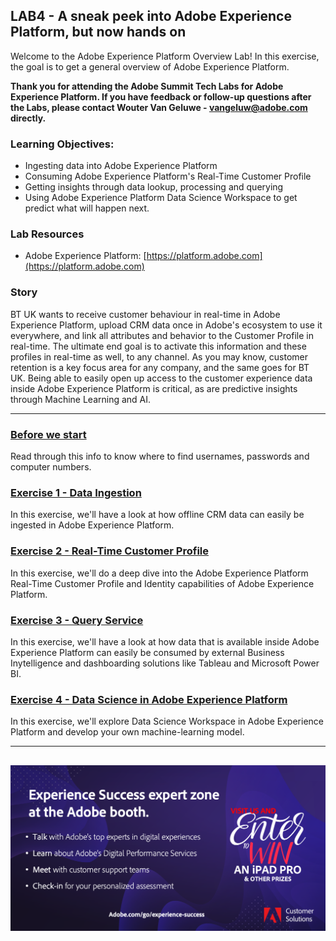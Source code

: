 ## LAB4 - A sneak peek into Adobe Experience Platform, but now hands on

Welcome to the Adobe Experience Platform Overview Lab! In this exercise, the goal is to get a general overview of Adobe Experience Platform. 

**Thank you for attending the Adobe Summit Tech Labs for Adobe Experience Platform. If you have feedback or follow-up questions after the Labs, please contact Wouter Van Geluwe - vangeluw@adobe.com directly.**

### Learning Objectives:

* Ingesting data into Adobe Experience Platform
* Consuming Adobe Experience Platform's Real-Time Customer Profile
* Getting insights through data lookup, processing and querying
* Using Adobe Experience Platform Data Science Workspace to get predict what will happen next.

### Lab Resources

- Adobe Experience Platform: [https://platform.adobe.com](https://platform.adobe.com)

### Story

BT UK wants to receive customer behaviour in real-time in Adobe Experience Platform, upload CRM data once in Adobe's ecosystem to use it everywhere, and link all attributes and behavior to the Customer Profile in real-time. The ultimate end goal is to activate this information and these profiles in real-time as well, to any channel.
As you may know, customer retention is a key focus area for any company, and the same goes for BT UK. 
Being able to easily open up access to the customer experience data inside Adobe Experience Platform is critical, as are predictive insights through Machine Learning and AI.

---

### [Before we start](./info.md)
Read through this info to know where to find usernames, passwords and computer numbers.

### [Exercise 1 - Data Ingestion](./data_ingestion/README.md)
In this exercise, we'll have a look at how offline CRM data can easily be ingested in Adobe Experience Platform.

### [Exercise 2 - Real-Time Customer Profile](./unified_profile/README.md)
In this exercise, we'll do a deep dive into the Adobe Experience Platform Real-Time Customer Profile and Identity capabilities of Adobe Experience Platform.

### [Exercise 3 - Query Service](./query_service/README.md)
In this exercise, we'll have a look at how data that is available inside Adobe Experience Platform can easily be consumed by external Business Inytelligence and dashboarding solutions like Tableau and Microsoft Power BI.

### [Exercise 4 - Data Science in Adobe Experience Platform](./dsw/README.md)
In this exercise, we'll explore Data Science Workspace in Adobe Experience Platform and develop your own machine-learning model.


---
![Go Back to All Tech Lab Content](./images/expsuccess.png)
---


